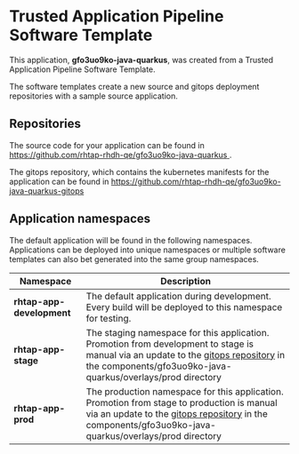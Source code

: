 # Trusted Application Pipeline Software Template

This application, **gfo3uo9ko-java-quarkus**, was created from a Trusted Application Pipeline Software Template.

The software templates create a new source and gitops deployment repositories with a sample source application. 

## Repositories

The source code for your application can be found in [https://github.com/rhtap-rhdh-qe/gfo3uo9ko-java-quarkus ](https://github.com/rhtap-rhdh-qe/gfo3uo9ko-java-quarkus ).
 
The gitops repository, which contains the kubernetes manifests for the application can be found in 
[https://github.com/rhtap-rhdh-qe/gfo3uo9ko-java-quarkus-gitops ](https://github.com/rhtap-rhdh-qe/gfo3uo9ko-java-quarkus-gitops ) 

## Application namespaces 

The default application will be found in the following namespaces. Applications can be deployed into unique namespaces or multiple software templates can also bet generated into the same group namespaces.  

|  Namespace   |  Description   |  
| -------- | -------- |   
| **rhtap-app-development** | The default application during development. Every build will be deployed to this namespace for testing. | 
| **rhtap-app-stage** | The staging namespace for this application. Promotion from development to stage is manual via an update to the [gitops repository](https://github.com/rhtap-rhdh-qe/gfo3uo9ko-java-quarkus-gitops ) in the components/gfo3uo9ko-java-quarkus/overlays/prod directory |  
| **rhtap-app-prod** | The production namespace for this application. Promotion from stage to production is manual via an update to the [gitops repository](https://github.com/rhtap-rhdh-qe/gfo3uo9ko-java-quarkus-gitops ) in the components/gfo3uo9ko-java-quarkus/overlays/prod directory | 